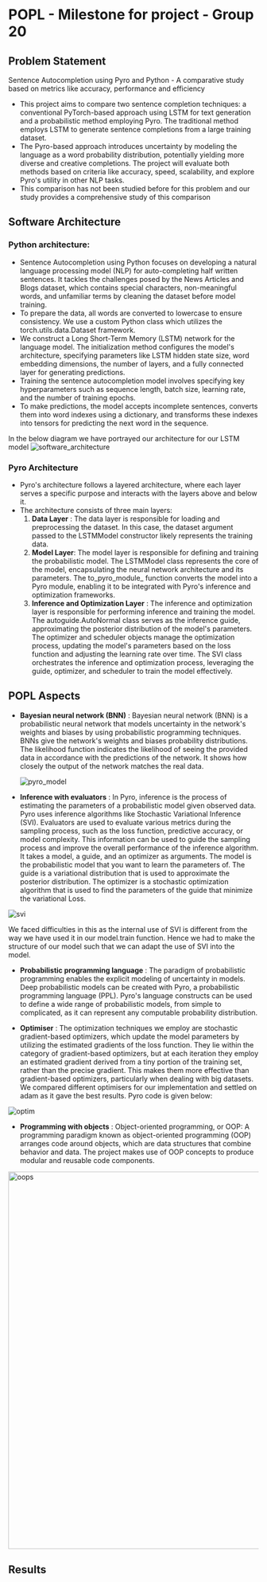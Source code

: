 # POPL - Milestone for project - Group 20

## Problem Statement
Sentence Autocompletion using Pyro and Python - A comparative study based on metrics like accuracy, performance and efficiency

- This project aims to compare two sentence completion techniques: a conventional PyTorch-based approach using LSTM for text generation and a probabilistic method employing Pyro. The traditional method employs LSTM to generate sentence completions from a large training dataset. 
- The Pyro-based approach introduces uncertainty by modeling the language as a word probability distribution, potentially yielding more diverse and creative completions. The project will evaluate both methods based on criteria like accuracy, speed, scalability, and explore Pyro's utility in other NLP tasks.
- This comparison has not been studied before for this problem and our study provides a comprehensive study of this comparison

## Software Architecture

### Python architecture:
- Sentence Autocompletion using Python focuses on developing a natural language processing model (NLP) for auto-completing half written sentences. It tackles the challenges posed by the News Articles and Blogs dataset, which contains special characters, non-meaningful words, and unfamiliar terms by cleaning the dataset before model training.
- To prepare the data, all words are converted to lowercase to ensure consistency. We use a custom Python class which utilizes the torch.utils.data.Dataset framework.
- We construct a Long Short-Term Memory (LSTM) network for the language model. The initialization method configures the model's architecture, specifying parameters like LSTM hidden state size, word embedding dimensions, the number of layers, and a fully connected layer for generating predictions.
- Training the sentence autocompletion model involves specifying key hyperparameters such as sequence length, batch size, learning rate, and the number of training epochs.
- To make predictions, the model accepts incomplete sentences, converts them into word indexes using a dictionary, and transforms these indexes into tensors for predicting the next word in the sequence. 

In the below diagram we have portrayed our architecture for our LSTM model
![software_architecture](https://github.com/jahnavirishikesh/POPL-G20-milestone/assets/101913971/2efd7ab1-0eb5-4e20-b7b8-5e73f2e1342f)

### Pyro Architecture
- Pyro's architecture follows a layered architecture, where each layer serves a specific purpose and interacts with the layers above and below it.
- The architecture consists of three main layers:
  1. **Data Layer** : The data layer is responsible for loading and preprocessing the dataset. In this case, the dataset argument passed to the LSTMModel constructor likely represents the training data.
  2. **Model Layer**: The model layer is responsible for defining and training the probabilistic model. The LSTMModel class represents the core of the model, encapsulating the neural network architecture and its parameters. The to_pyro_module_ function converts the model into a Pyro module, enabling it to be integrated with Pyro's inference and optimization frameworks.
  3. **Inference and Optimization Layer** : The inference and optimization layer is responsible for performing inference and training the model. The autoguide.AutoNormal class serves as the inference guide, approximating the posterior distribution of the model's parameters. The optimizer and scheduler objects manage the optimization process, updating the model's parameters based on the loss function and adjusting the learning rate over time. The SVI class orchestrates the inference and optimization process, leveraging the guide, optimizer, and scheduler to train the model effectively.

## POPL Aspects
- **Bayesian neural network (BNN)** : Bayesian neural network (BNN) is a probabilistic neural network that models uncertainty in the network's weights and biases by using probabilistic programming techniques. BNNs give the network's weights and biases probability distributions. The likelihood function indicates the likelihood of seeing the provided data in accordance with the predictions of the network. It shows how closely the output of the network matches the real data.
  
  ![pyro_model](https://github.com/jahnavirishikesh/POPL-G20-milestone/assets/101913971/1ca566a0-9d14-4eaf-89cf-4c797ae98cc9)

- **Inference with evaluators** : In Pyro, inference is the process of estimating the parameters of a probabilistic model given observed data. Pyro uses inference algorithms like Stochastic Variational Inference (SVI). Evaluators are used to evaluate various metrics during the sampling process, such as the loss function, predictive accuracy, or model complexity. This information can be used to guide the sampling process and improve the overall performance of the inference algorithm.
It takes a model, a guide, and an optimizer as arguments. The model is the probabilistic model that you want to learn the parameters of. The guide is a variational distribution that is used to approximate the posterior distribution. The optimizer is a stochastic optimization algorithm that is used to find the parameters of the guide that minimize the variational Loss.

![svi](https://github.com/jahnavirishikesh/POPL-G20-milestone/assets/101913971/38387e28-835a-480c-b215-cfb375c3003a)

We faced difficulties in this as the internal use of SVI is different from the way we have used it in our model.train function. Hence we had to make the structure of our model such that we can adapt the use of SVI into the model.

- **Probabilistic programming language** : The paradigm of probabilistic programming enables the explicit modeling of uncertainty in models. Deep probabilistic models can be created with Pyro, a probabilistic programming language (PPL). Pyro's language constructs can be used to define a wide range of probabilistic models, from simple to complicated, as it can represent any computable probability distribution.

- **Optimiser** : The optimization techniques we employ are stochastic gradient-based optimizers, which update the model parameters by utilizing the estimated gradients of the loss function. They lie within the category of gradient-based optimizers, but at each iteration they employ an estimated gradient derived from a tiny portion of the training set, rather than the precise gradient. This makes them more effective than gradient-based optimizers, particularly when dealing with big datasets.
We compared different optimisers for our implementation and settled on adam as it gave the best results. Pyro code is given below:

![optim](https://github.com/jahnavirishikesh/POPL-G20-milestone/assets/101913971/8776e03a-56d6-4917-8126-640d11c1cf7f)

- **Programming with objects** : Object-oriented programming, or OOP: A programming paradigm known as object-oriented programming (OOP) arranges code around objects, which are data structures that combine behavior and data. The project makes use of OOP concepts to produce modular and reusable code components.

<img width="758" alt="oops" src="https://github.com/jahnavirishikesh/POPL-G20-milestone/assets/101913971/015cdcd9-3a5a-477c-a440-0ae0f4ff46bb">

## Results

